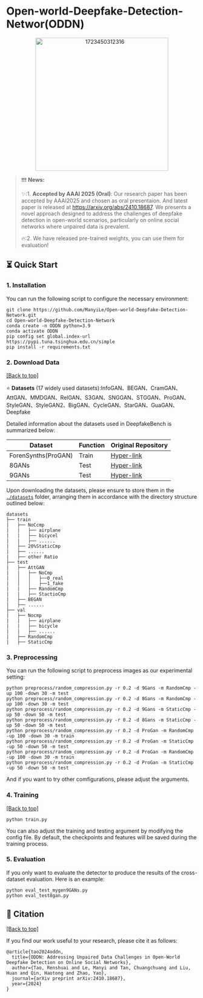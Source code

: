 # Open-world-Deepfake-Detection-Networ(ODDN)
<div align=center>
<img width="350" alt="1723450312316" src="https://github.com/user-attachments/assets/44461f22-304a-45d1-804b-197a6c2fa154">  
</div>

>  ❗️❗️❗️ **News:**
> 
> ✨:1. **Accepted by AAAI 2025 (Oral)**: Our research paper has been accepted by AAAI2025 and chosen as oral presentaion. And latest paper is released at https://arxiv.org/abs/2410.18687. We presents a novel approach designed to address the challenges of deepfake detection in open-world scenarios, particularly on online social networks where unpaired data is prevalent.
>
> 🔥:2. We have released pre-trained weights, you can use them for evaluation!


## ⏳ Quick Start

### 1. Installation
You can run the following script to configure the necessary environment:

```
git clone https://github.com/ManyiLe/Open-world-Deepfake-Detection-Network.git
cd Open-world-Deepfake-Detection-Network
conda create -n ODDN python=3.9
conda activate ODDN
pip config set global.index-url https://pypi.tuna.tsinghua.edu.cn/simple
pip install -r requirements.txt
```

### 2. Download Data

<a href="#top">[Back to top]</a>

⭐️ **Datasets** (17 widely used datasets):InfoGAN、BEGAN、CramGAN、AttGAN、MMDGAN、RelGAN、S3GAN、SNGGAN、STGGAN、ProGAN、StyleGAN、StyleGAN2、BigGAN、CycleGAN、StarGAN、GuaGAN、Deepfake

Detailed information about the datasets used in DeepfakeBench is summarized below:

| Dataset | Function | Original Repository |
| --- | --- | --- |
| ForenSynths(ProGAN) | Train | [Hyper-link](https://github.com/PeterWang512/CNNDetection) |
| 8GANs | Test | [Hyper-link](https://github.com/PeterWang512/CNNDetection) |
| 9GANs | Test | [Hyper-link](https://github.com/chuangchuangtan/GANGen-Detection) |


Upon downloading the datasets, please ensure to store them in the [`./datasets`](./datasets/) folder, arranging them in accordance with the directory structure outlined below:

```
datasets
├── train
|   ├── NoCcmp
|   |   ├── airplane
|   |   ├── bicycel
|   |   ├── ......
|   ├── 20%StaticCmp
|   ├── ......
|   ├── other Ratio
├── test
|   ├── AttGAN
|   |   ├── NoCmp
|   │   │   ├──0_real
|   │   │   ├──1_fake
|   |   ├── RandomCmp
|   |   ├── StactioCmp
|   ├── BEGAN
|   ├── ......
├── val
|   ├── Nocmp
|   |   ├── airplane
|   |   ├── bicycle
|   |   ├── ......
|   ├── RandomCmp
|   ├── StaticCmp
```

### 3. Preprocessing
You can run the following script to preprocess images as our experimental setting:

```
python preprocess/random_compression.py -r 0.2 -d 9Gans -m RandomCmp -up 100 -down 30 -m test
python preprocess/random_compression.py -r 0.2 -d 8Gans -m RandomCmp -up 100 -down 30 -m test
python preprocess/random_compression.py -r 0.2 -d 9Gans -m StaticCmp -up 50 -down 50 -m test
python preprocess/random_compression.py -r 0.2 -d 8Gans -m StaticCmp -up 50 -down 50 -m test
python preprocess/random_compression.py -r 0.2 -d ProGan -m RandomCmp -up 100 -down 30 -m train
python preprocess/random_compression.py -r 0.2 -d ProGan -m StaticCmp -up 50 -down 50 -m test
python preprocess/random_compression.py -r 0.2 -d ProGan -m RandomCmp -up 100 -down 30 -m train
python preprocess/random_compression.py -r 0.2 -d ProGan -m StaticCmp -up 50 -down 50 -m test
```
And if you want to try other comfigurations, please adjust the arguments.
### 4. Training

<a href="#top">[Back to top]</a>

```
python train.py
```

You can also adjust the training and testing argument by modifying the config file. By default, the checkpoints and features will be saved during the training process. 

### 5. Evaluation
If you only want to evaluate the detector to produce the results of the cross-dataset evaluation. Here is an example:

```
python eval_test_mygen9GANs.py
python eval_test8gan.py
```

## 📝 Citation

<a href="#top">[Back to top]</a>

If you find our work useful to your research, please cite it as follows:

```
@article{tao2024oddn,
  title={ODDN: Addressing Unpaired Data Challenges in Open-World Deepfake Detection on Online Social Networks},
  author={Tao, Renshuai and Le, Manyi and Tan, Chuangchuang and Liu, Huan and Qin, Haotong and Zhao, Yao},
  journal={arXiv preprint arXiv:2410.18687},
  year={2024}
}

```
